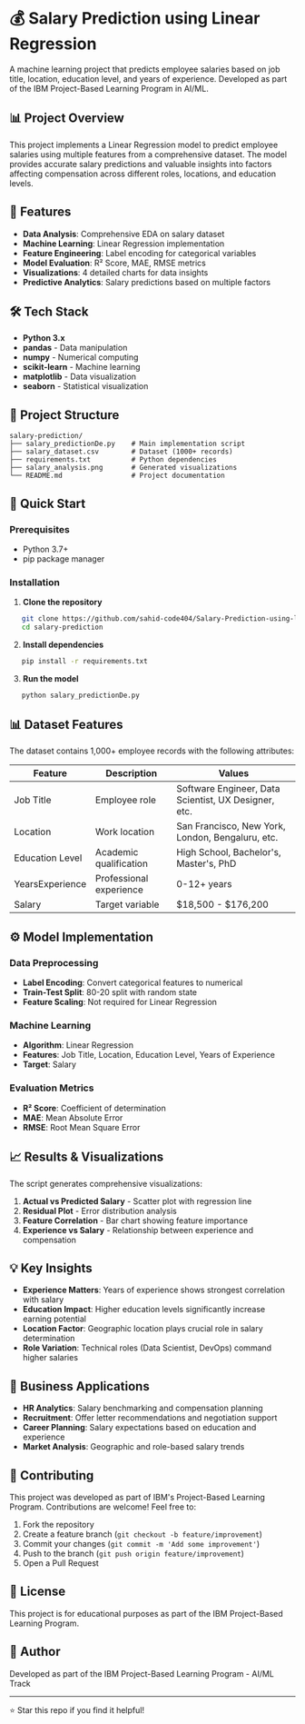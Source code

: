 # 💰 Salary Prediction using Linear Regression

A machine learning project that predicts employee salaries based on job title, location, education level, and years of experience. Developed as part of the IBM Project-Based Learning Program in AI/ML.

## 📊 Project Overview

This project implements a Linear Regression model to predict employee salaries using multiple features from a comprehensive dataset. The model provides accurate salary predictions and valuable insights into factors affecting compensation across different roles, locations, and education levels.

## 🎯 Features

- **Data Analysis**: Comprehensive EDA on salary dataset
- **Machine Learning**: Linear Regression implementation
- **Feature Engineering**: Label encoding for categorical variables
- **Model Evaluation**: R² Score, MAE, RMSE metrics
- **Visualizations**: 4 detailed charts for data insights
- **Predictive Analytics**: Salary predictions based on multiple factors

## 🛠️ Tech Stack

- **Python 3.x**
- **pandas** - Data manipulation
- **numpy** - Numerical computing
- **scikit-learn** - Machine learning
- **matplotlib** - Data visualization
- **seaborn** - Statistical visualization

## 📁 Project Structure
```
salary-prediction/
├── salary_predictionDe.py    # Main implementation script
├── salary_dataset.csv        # Dataset (1000+ records)
├── requirements.txt          # Python dependencies
├── salary_analysis.png       # Generated visualizations
└── README.md                 # Project documentation
```

## 🚀 Quick Start

### Prerequisites

- Python 3.7+
- pip package manager

### Installation

1. **Clone the repository**
```bash
   git clone https://github.com/sahid-code404/Salary-Prediction-using-linear-regression/.git
   cd salary-prediction
```
2. **Install dependencies**
```bash
   pip install -r requirements.txt
```

3. **Run the model**
```bash
   python salary_predictionDe.py
```

## 📊 Dataset Features

The dataset contains 1,000+ employee records with the following attributes:

| Feature | Description | Values |
|---------|-------------|--------|
| Job Title | Employee role | Software Engineer, Data Scientist, UX Designer, etc. |
| Location | Work location | San Francisco, New York, London, Bengaluru, etc. |
| Education Level | Academic qualification | High School, Bachelor's, Master's, PhD |
| YearsExperience | Professional experience | 0-12+ years |
| Salary | Target variable | $18,500 - $176,200 |

## ⚙️ Model Implementation

### Data Preprocessing

- **Label Encoding**: Convert categorical features to numerical
- **Train-Test Split**: 80-20 split with random state
- **Feature Scaling**: Not required for Linear Regression

### Machine Learning

- **Algorithm**: Linear Regression
- **Features**: Job Title, Location, Education Level, Years of Experience
- **Target**: Salary

### Evaluation Metrics

- **R² Score**: Coefficient of determination
- **MAE**: Mean Absolute Error
- **RMSE**: Root Mean Square Error

## 📈 Results & Visualizations

The script generates comprehensive visualizations:

1. **Actual vs Predicted Salary** - Scatter plot with regression line
2. **Residual Plot** - Error distribution analysis
3. **Feature Correlation** - Bar chart showing feature importance
4. **Experience vs Salary** - Relationship between experience and compensation

## 💡 Key Insights

- **Experience Matters**: Years of experience shows strongest correlation with salary
- **Education Impact**: Higher education levels significantly increase earning potential
- **Location Factor**: Geographic location plays crucial role in salary determination
- **Role Variation**: Technical roles (Data Scientist, DevOps) command higher salaries

## 🎯 Business Applications

- **HR Analytics**: Salary benchmarking and compensation planning
- **Recruitment**: Offer letter recommendations and negotiation support
- **Career Planning**: Salary expectations based on education and experience
- **Market Analysis**: Geographic and role-based salary trends

## 🤝 Contributing

This project was developed as part of IBM's Project-Based Learning Program. Contributions are welcome! Feel free to:

1. Fork the repository
2. Create a feature branch (`git checkout -b feature/improvement`)
3. Commit your changes (`git commit -m 'Add some improvement'`)
4. Push to the branch (`git push origin feature/improvement`)
5. Open a Pull Request

## 📄 License

This project is for educational purposes as part of the IBM Project-Based Learning Program.

## 👥 Author

Developed as part of the IBM Project-Based Learning Program - AI/ML Track

---

⭐ Star this repo if you find it helpful!
